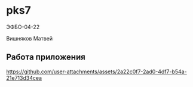 # pks7

ЭФБО-04-22

Вишняков Матвей

## Работа приложения



https://github.com/user-attachments/assets/2a22c0f7-2ad0-4df7-b54a-21e713d34cea

